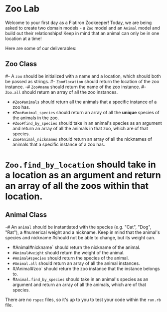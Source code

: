 # Zoo Lab

Welcome to your first day as a Flatiron Zookeeper!
Today, we are being asked to create two domain models - a `Zoo` model and an `Animal` model and build out their relationships! Keep in mind that an animal can only be in one location at a time!

Here are some of our deliverables:

## Zoo Class
#- A `zoo` should be initialized with a name and a location, which should both be passed as strings.
#- `Zoo#location` should return the location of the zoo instance.
-# `Zoo#name` should return the name of the zoo instance.
#- `Zoo.all` should return an array of all the zoo instances.

- `#Zoo#animals` should return all the animals that a specific instance of a zoo has.
- `#Zoo#animal_species` should return an array of all the **unique** species of the animals in the zoo.
- `#Zoo#find_by_species` should take in an animal's species as an argument and return an array of all the animals in that zoo, which are of that species.
- `Zoo#animal_nicknames` should return an array of all the nicknames of animals that a specific instance of a zoo has.

# `Zoo.find_by_location` should take in a location as an argument and return an array of all the zoos within that location.

## Animal Class
-# An `animal` should be instantiated with the species (e.g. "Cat", "Dog", "Rat"), a #numerical weight and a nickname. Keep in mind that the animal's species and nickname #should not be able to change, but its weight can.
-  #Animal#nickname` should return the nickname of the animal.
- `#Animal#weight` should return the weight of the animal.
- `#Animal#species` should return the species of the animal.
- `#Animal.all` should return an array of all the animal instances.
- #/Animal#zoo` should return the zoo instance that the instance belongs to.
- #`Animal.find_by_species` should take in an animal's species as an argument and return an array of all the animals, which are of that species.

There are no `rspec` files, so it's up to you to test your code within the `run.rb` file.
